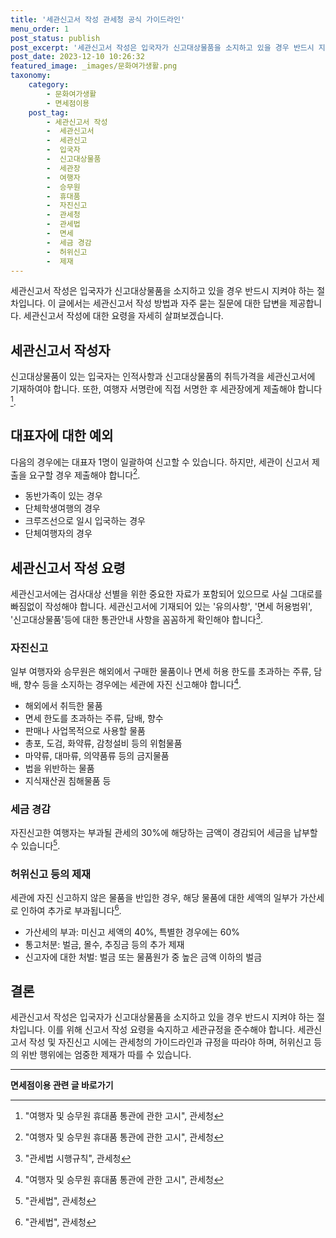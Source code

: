 ```yaml
---
title: '세관신고서 작성 관세청 공식 가이드라인'
menu_order: 1
post_status: publish
post_excerpt: '세관신고서 작성은 입국자가 신고대상물품을 소지하고 있을 경우 반드시 지켜야 하는 절차입니다. 이 글에서는 세관신고서 작성 방법과 자주 묻는 질문에 대한 답변을 제공합니다. 세관신고서 작성에 대한 요령을 자세히 살펴보겠습니다.'
post_date: 2023-12-10 10:26:32
featured_image: _images/문화여가생활.png
taxonomy:
    category:
        - 문화여가생활
        - 면세점이용
    post_tag:
        - 세관신고서 작성
        -  세관신고서
        -  세관신고
        -  입국자
        -  신고대상물품
        -  세관장
        -  여행자
        -  승무원
        -  휴대품
        -  자진신고
        -  관세청
        -  관세법
        -  면세
        -  세금 경감
        -  허위신고
        -  제재
---
```




세관신고서 작성은 입국자가 신고대상물품을 소지하고 있을 경우 반드시 지켜야 하는 절차입니다. 이 글에서는 세관신고서 작성 방법과 자주 묻는 질문에 대한 답변을 제공합니다. 세관신고서 작성에 대한 요령을 자세히 살펴보겠습니다.

## 세관신고서 작성자

신고대상물품이 있는 입국자는 인적사항과 신고대상물품의 취득가격을 세관신고서에 기재하여야 합니다. 또한, 여행자 서명란에 직접 서명한 후 세관장에게 제출해야 합니다[^1].

## 대표자에 대한 예외

다음의 경우에는 대표자 1명이 일괄하여 신고할 수 있습니다. 하지만, 세관이 신고서 제출을 요구할 경우 제출해야 합니다[^1].

- 동반가족이 있는 경우
- 단체학생여행의 경우
- 크루즈선으로 일시 입국하는 경우
- 단체여행자의 경우

## 세관신고서 작성 요령

세관신고서에는 검사대상 선별을 위한 중요한 자료가 포함되어 있으므로 사실 그대로를 빠짐없이 작성해야 합니다. 세관신고서에 기재되어 있는 '유의사항', '면세 허용범위', '신고대상물품'등에 대한 통관안내 사항을 꼼꼼하게 확인해야 합니다[^2].

### 자진신고

일부 여행자와 승무원은 해외에서 구매한 물품이나 면세 허용 한도를 초과하는 주류, 담배, 향수 등을 소지하는 경우에는 세관에 자진 신고해야 합니다[^3].

- 해외에서 취득한 물품
- 면세 한도를 초과하는 주류, 담배, 향수
- 판매나 사업목적으로 사용할 물품
- 총포, 도검, 화약류, 감청설비 등의 위험물품
- 마약류, 대마류, 의약품류 등의 금지물품
- 법을 위반하는 물품
- 지식재산권 침해물품 등

### 세금 경감

자진신고한 여행자는 부과될 관세의 30%에 해당하는 금액이 경감되어 세금을 납부할 수 있습니다[^4].

### 허위신고 등의 제재

세관에 자진 신고하지 않은 물품을 반입한 경우, 해당 물품에 대한 세액의 일부가 가산세로 인하여 추가로 부과됩니다[^5].

- 가산세의 부과: 미신고 세액의 40%, 특별한 경우에는 60%
- 통고처분: 벌금, 몰수, 추징금 등의 추가 제재
- 신고자에 대한 처벌: 벌금 또는 물품원가 중 높은 금액 이하의 벌금

## 결론

세관신고서 작성은 입국자가 신고대상물품을 소지하고 있을 경우 반드시 지켜야 하는 절차입니다. 이를 위해 신고서 작성 요령을 숙지하고 세관규정을 준수해야 합니다. 세관신고서 작성 및 자진신고 시에는 관세청의 가이드라인과 규정을 따라야 하며, 허위신고 등의 위반 행위에는 엄중한 제재가 따를 수 있습니다.

[^1]: "여행자 및 승무원 휴대품 통관에 관한 고시", 관세청
[^2]: "관세법 시행규칙", 관세청
[^3]: "여행자 및 승무원 휴대품 통관에 관한 고시", 관세청
[^4]: "관세법", 관세청
[^5]: "관세법", 관세청
<!-- wp:separator -->
<hr class="wp-block-separator has-alpha-channel-opacity"/>
<!-- /wp:separator -->

<!-- wp:group {"backgroundColor":"base","layout":{"type":"constrained"}} -->
<div class="wp-block-group has-base-background-color has-background"><!-- wp:paragraph {"align":"center","fontSize":"medium"} -->
<p class="has-text-align-center has-large-font-size"><strong>면세점이용 관련 글 바로가기</strong></p>
<!-- /wp:paragraph -->


<!-- wp:latest-posts
{"categories":[{"id":16222,"count":19,"description":"","link":"https://uknowlaw.com/category/%eb%a9%b4%ec%84%b8%ec%a0%90%ec%9d%b4%ec%9a%a9/","name":"면세점이용","slug":"면세점이용","taxonomy":"category","parent":0,"meta":[],"_links":{"self":[{"href":"https://uknowlaw.com/wp-json/wp/v2/categories/16222"}],"collection":[{"href":"https://uknowlaw.com/wp-json/wp/v2/categories"}],"about":[{"href":"https://uknowlaw.com/wp-json/wp/v2/taxonomies/category"}],"wp:post_type":[{"href":"https://uknowlaw.com/wp-json/wp/v2/posts?categories=16222"}],"curies":[{"name":"wp","href":"https://api.w.org/{rel}","templated":true}]}}],"postsToShow":100,"excerptLength":28,"postLayout":"grid","columns":2,"featuredImageAlign":"left","featuredImageSizeSlug":"large","fontSize":"small"} /--></div>
<!-- /wp:group -->